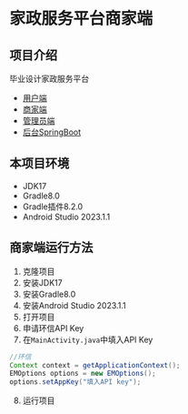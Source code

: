 # 家政服务平台商家端

## 项目介绍

毕业设计家政服务平台

* [用户端](https://github.com/mysilicons/HouseKeepDemo)
* [商家端](https://github.com/mysilicons/Merchant)
* [管理员端](https://github.com/mysilicons/RuoYi)
* [后台SpringBoot](https://github.com/mysilicons/LoginServer)

## 本项目环境

* JDK17
* Gradle8.0
* Gradle插件8.2.0
* Android Studio 2023.1.1

## 商家端运行方法

1. 克隆项目
2. 安装JDK17
3. 安装Gradle8.0
4. 安装Android Studio 2023.1.1
5. 打开项目
6. 申请环信API Key
7. 在`MainActivity.java`中填入API Key
```java
//环信
Context context = getApplicationContext();
EMOptions options = new EMOptions();
options.setAppKey("填入API key");
```
8. 运行项目
